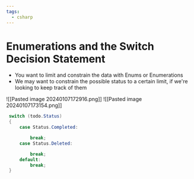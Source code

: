 ```yaml
---
tags:
  - csharp
---
```

# Enumerations and the Switch Decision Statement
* You want to limit and constrain the data with Enums or Enumerations
* We may want to constrain the possible status to a certain limit, if we're looking to keep track of them

![[Pasted image 20240107172916.png]]
![[Pasted image 20240107173154.png]]

```c#
 switch (todo.Status)
 {
     case Status.Completed:

         break;
     case Status.Deleted:

         break;
     default:
         break;
 }
```





